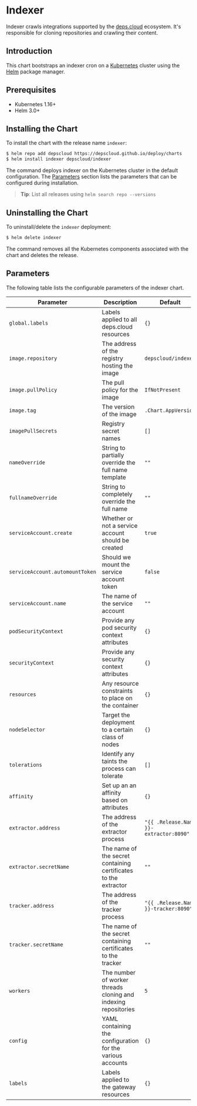 # Indexer

Indexer crawls integrations supported by the [deps.cloud](https://deps.cloud) ecosystem.
It's responsible for cloning repositories and crawling their content.

## Introduction

This chart bootstraps an indexer cron on a [Kubernetes](http://kubernetes.io) cluster using the [Helm](https://helm.sh) package manager.

## Prerequisites

- Kubernetes 1.16+
- Helm 3.0+

## Installing the Chart

To install the chart with the release name `indexer`:

```bash
$ helm repo add depscloud https://depscloud.github.io/deploy/charts
$ helm install indexer depscloud/indexer
```

The command deploys indexer on the Kubernetes cluster in the default configuration.
The [Parameters](#parameters) section lists the parameters that can be configured during installation.

> **Tip**: List all releases using `helm search repo --versions`

## Uninstalling the Chart

To uninstall/delete the `indexer` deployment:

```bash
$ helm delete indexer
```

The command removes all the Kubernetes components associated with the chart and deletes the release.

## Parameters

The following table lists the configurable parameters of the indexer chart.

| Parameter                                | Description                                                     | Default                                |
|------------------------------------------|-----------------------------------------------------------------|----------------------------------------|
| `global.labels`                          | Labels applied to all deps.cloud resources                      | `{}`                                   |
| `image.repository`                       | The address of the registry hosting the image                   | `depscloud/indexer`                    |
| `image.pullPolicy`                       | The pull policy for the image                                   | `IfNotPresent`                         |
| `image.tag`                              | The version of the image                                        | `.Chart.AppVersion`                    |
| `imagePullSecrets`                       | Registry secret names                                           | `[]`                                   |
| `nameOverride`                           | String to partially override the full name template             | `""`                                   |
| `fullnameOverride`                       | String to completely override the full name                     | `""`                                   |
| `serviceAccount.create`                  | Whether or not a service account should be created              | `true`                                 |
| `serviceAccount.automountToken`          | Should we mount the service account token                       | `false`                                |
| `serviceAccount.name`                    | The name of the service account                                 | `""`                                   |
| `podSecurityContext`                     | Provide any pod security context attributes                     | `{}`                                   |
| `securityContext`                        | Provide any security context attributes                         | `{}`                                   |
| `resources`                              | Any resource constraints to place on the container              | `{}`                                   |
| `nodeSelector`                           | Target the deployment to a certain class of nodes               | `{}`                                   |
| `tolerations`                            | Identify any taints the process can tolerate                    | `[]`                                   |
| `affinity`                               | Set up an an affinity based on attributes                       | `{}`                                   |
| `extractor.address`                      | The address of the extractor process                            | `"{{ .Release.Name }}-extractor:8090"` |
| `extractor.secretName`                   | The name of the secret containing certificates to the extractor | `""`                                   |
| `tracker.address`                        | The address of the tracker process                              | `"{{ .Release.Name }}-tracker:8090"`   |
| `tracker.secretName`                     | The name of the secret containing certificates to the tracker   | `""`                                   |
| `workers`                                | The number of worker threads cloning and indexing repositories  | `5`                                    |
| `config`                                 | YAML containing the configuration for the various accounts      | `{}`                                   |
| `labels`                                 | Labels applied to the gateway resources                         | `{}`                                   |
